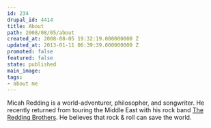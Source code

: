 ```yaml
---
id: 234
drupal_id: 4414
title: About
path: 2008/08/05/about
created_at: 2008-08-05 19:32:19.000000000 Z
updated_at: 2013-01-11 06:39:39.000000000 Z
promoted: false
featured: false
state: published
main_image: 
tags:
- about me
---
```

Micah Redding is a world-adventurer, philosopher, and songwriter. He recently returned from touring the Middle East with his rock band <a href="http://www.reddingbrothers.com/">The Redding Brothers</a>. He believes that rock &amp; roll can save the world.
